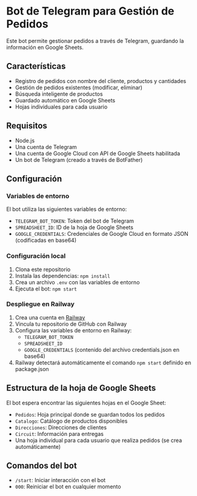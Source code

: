 # Bot de Telegram para Gestión de Pedidos

Este bot permite gestionar pedidos a través de Telegram, guardando la información en Google Sheets.

## Características

- Registro de pedidos con nombre del cliente, productos y cantidades
- Gestión de pedidos existentes (modificar, eliminar)
- Búsqueda inteligente de productos
- Guardado automático en Google Sheets
- Hojas individuales para cada usuario

## Requisitos

- Node.js
- Una cuenta de Telegram
- Una cuenta de Google Cloud con API de Google Sheets habilitada
- Un bot de Telegram (creado a través de BotFather)

## Configuración

### Variables de entorno

El bot utiliza las siguientes variables de entorno:

- `TELEGRAM_BOT_TOKEN`: Token del bot de Telegram
- `SPREADSHEET_ID`: ID de la hoja de Google Sheets
- `GOOGLE_CREDENTIALS`: Credenciales de Google Cloud en formato JSON (codificadas en base64)

### Configuración local

1. Clona este repositorio
2. Instala las dependencias: `npm install`
3. Crea un archivo `.env` con las variables de entorno
4. Ejecuta el bot: `npm start`

### Despliegue en Railway

1. Crea una cuenta en [Railway](https://railway.app)
2. Vincula tu repositorio de GitHub con Railway
3. Configura las variables de entorno en Railway:
   - `TELEGRAM_BOT_TOKEN`
   - `SPREADSHEET_ID`
   - `GOOGLE_CREDENTIALS` (contenido del archivo credentials.json en base64)
4. Railway detectará automáticamente el comando `npm start` definido en package.json

## Estructura de la hoja de Google Sheets

El bot espera encontrar las siguientes hojas en el Google Sheet:

- `Pedidos`: Hoja principal donde se guardan todos los pedidos
- `Catalogo`: Catálogo de productos disponibles
- `Direcciones`: Direcciones de clientes
- `Circuit`: Información para entregas
- Una hoja individual para cada usuario que realiza pedidos (se crea automáticamente)

## Comandos del bot

- `/start`: Iniciar interacción con el bot
- `000`: Reiniciar el bot en cualquier momento

<!-- Dummy commit para forzar redeploy en Railway --> 
